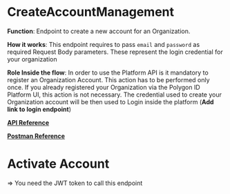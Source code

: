 # CreateAccountManagement

**Function**: Endpoint to create a new account for an Organization. 

**How it works**: This endpoint requires to pass `email` and `password` as required Request Body parameters. These represent the login credential for your organization  

**Role Inside the flow**: In order to use the Platform API is it mandatory to register an Organization Account. This action has to be performed only once. If you already registered your Organization via the Polygon ID Platform UI, this action is not necessary. The credential used to create your Organization account will be then used to Login inside the platform (**Add link to login endpoint**)

**[API Reference](https://api-staging.polygonid.com/#tag/Onboarding-Orgs/operation/CreateAccountManagement)**

**[Postman Reference](https://web.postman.co/workspace/My-Workspace~ef6b645d-1b41-44d0-80fa-29f8f99bea63/request/19130748-e3215056-5796-42b9-b9cb-bf8a543837a8)**

# Activate Account 

=> You need the JWT token to call this endpoint
